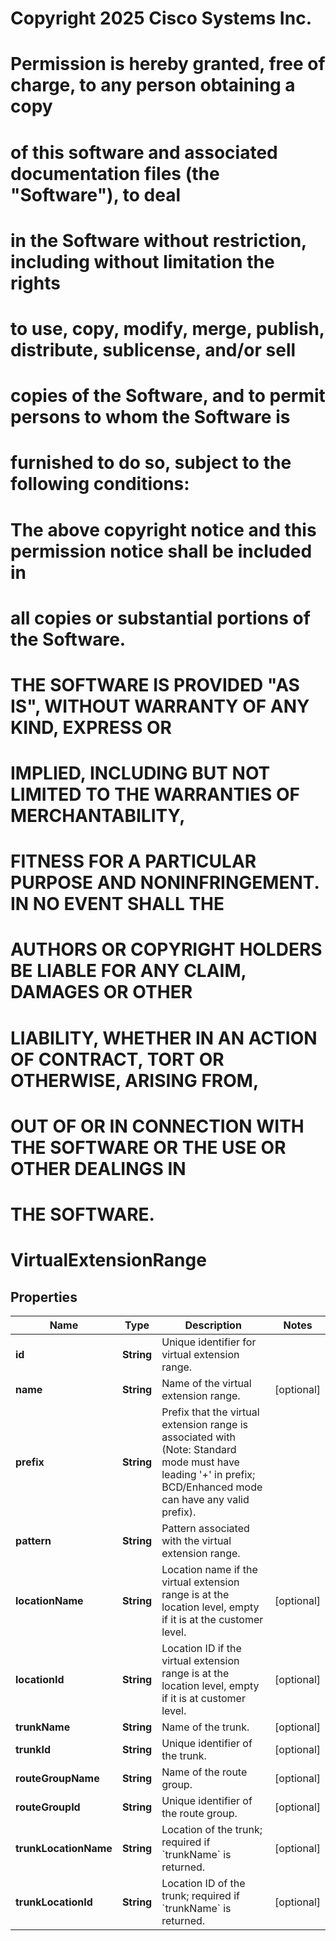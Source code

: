 <!--  Copyright 2025 Cisco Systems Inc.

Permission is hereby granted, free of charge, to any person obtaining a copy
of this software and associated documentation files (the "Software"), to deal
in the Software without restriction, including without limitation the rights
to use, copy, modify, merge, publish, distribute, sublicense, and/or sell
copies of the Software, and to permit persons to whom the Software is
furnished to do so, subject to the following conditions:

The above copyright notice and this permission notice shall be included in
all copies or substantial portions of the Software.

THE SOFTWARE IS PROVIDED "AS IS", WITHOUT WARRANTY OF ANY KIND, EXPRESS OR
IMPLIED, INCLUDING BUT NOT LIMITED TO THE WARRANTIES OF MERCHANTABILITY,
FITNESS FOR A PARTICULAR PURPOSE AND NONINFRINGEMENT. IN NO EVENT SHALL THE
AUTHORS OR COPYRIGHT HOLDERS BE LIABLE FOR ANY CLAIM, DAMAGES OR OTHER
LIABILITY, WHETHER IN AN ACTION OF CONTRACT, TORT OR OTHERWISE, ARISING FROM,
OUT OF OR IN CONNECTION WITH THE SOFTWARE OR THE USE OR OTHER DEALINGS IN
THE SOFTWARE.-->
# Copyright 2025 Cisco Systems Inc.
#
# Permission is hereby granted, free of charge, to any person obtaining a copy
# of this software and associated documentation files (the "Software"), to deal
# in the Software without restriction, including without limitation the rights
# to use, copy, modify, merge, publish, distribute, sublicense, and/or sell
# copies of the Software, and to permit persons to whom the Software is
# furnished to do so, subject to the following conditions:
#
# The above copyright notice and this permission notice shall be included in
# all copies or substantial portions of the Software.
#
# THE SOFTWARE IS PROVIDED "AS IS", WITHOUT WARRANTY OF ANY KIND, EXPRESS OR
# IMPLIED, INCLUDING BUT NOT LIMITED TO THE WARRANTIES OF MERCHANTABILITY,
# FITNESS FOR A PARTICULAR PURPOSE AND NONINFRINGEMENT. IN NO EVENT SHALL THE
# AUTHORS OR COPYRIGHT HOLDERS BE LIABLE FOR ANY CLAIM, DAMAGES OR OTHER
# LIABILITY, WHETHER IN AN ACTION OF CONTRACT, TORT OR OTHERWISE, ARISING FROM,
# OUT OF OR IN CONNECTION WITH THE SOFTWARE OR THE USE OR OTHER DEALINGS IN
# THE SOFTWARE.



# VirtualExtensionRange


## Properties

| Name | Type | Description | Notes |
|------------ | ------------- | ------------- | -------------|
|**id** | **String** | Unique identifier for virtual extension range. |  |
|**name** | **String** | Name of the virtual extension range. |  [optional] |
|**prefix** | **String** | Prefix that the virtual extension range is associated with (Note: Standard mode must have leading &#39;+&#39; in prefix; BCD/Enhanced mode can have any valid prefix). |  |
|**pattern** | **String** | Pattern associated with the virtual extension range. |  |
|**locationName** | **String** | Location name if the virtual extension range is at the location level, empty if it is at the customer level. |  [optional] |
|**locationId** | **String** | Location ID if the virtual extension range is at the location level, empty if it is at customer level. |  [optional] |
|**trunkName** | **String** | Name of the trunk. |  [optional] |
|**trunkId** | **String** | Unique identifier of the trunk. |  [optional] |
|**routeGroupName** | **String** | Name of the route group. |  [optional] |
|**routeGroupId** | **String** | Unique identifier of the route group. |  [optional] |
|**trunkLocationName** | **String** | Location of the trunk; required if &#x60;trunkName&#x60; is returned. |  [optional] |
|**trunkLocationId** | **String** | Location ID of the trunk; required if &#x60;trunkName&#x60; is returned. |  [optional] |



